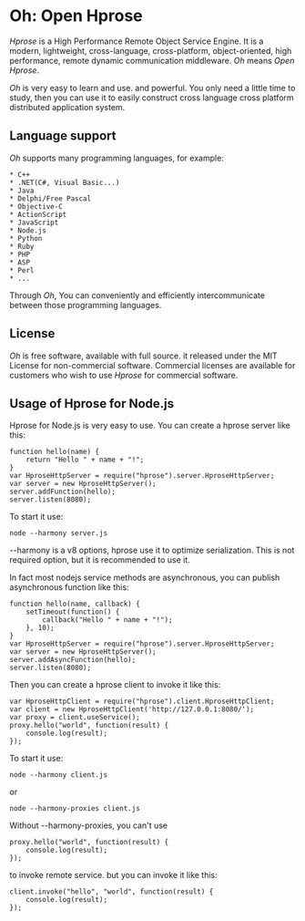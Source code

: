 Oh: Open Hprose
===============

*Hprose* is a High Performance Remote Object Service Engine. It is a modern,
lightweight, cross-language, cross-platform, object-oriented, high performance,
remote dynamic communication middleware. *Oh* means *Open Hprose*.

*Oh* is very easy to learn and use. and powerful. You only need a little time to
study, then you can use it to easily construct cross language cross platform
distributed application system.

Language support
----------------

*Oh* supports many programming languages, for example:

    * C++
    * .NET(C#, Visual Basic...)
    * Java
    * Delphi/Free Pascal
    * Objective-C
    * ActionScript
    * JavaScript
    * Node.js
    * Python
    * Ruby
    * PHP
    * ASP
    * Perl
    * ...

Through *Oh*, You can conveniently and efficiently intercommunicate between those
programming languages.

License
-------

*Oh* is free software, available with full source. it released under the MIT
License for non-commercial software. Commercial licenses are available for 
customers who wish to use *Hprose* for commercial software.

Usage of Hprose for Node.js
---------------------------

Hprose for Node.js is very easy to use. You can create a hprose server like this:

    function hello(name) {
        return "Hello " + name + "!";
    }
    var HproseHttpServer = require("hprose").server.HproseHttpServer;
    var server = new HproseHttpServer();
    server.addFunction(hello);
    server.listen(8080);

To start it use:

    node --harmony server.js

--harmony is a v8 options, hprose use it to optimize serialization.
This is not required option, but it is recommended to use it.

In fact most nodejs service methods are asynchronous, you can publish asynchronous
function like this:

    function hello(name, callback) {
        setTimeout(function() {
            callback("Hello " + name + "!");
        }, 10);
    }
    var HproseHttpServer = require("hprose").server.HproseHttpServer;
    var server = new HproseHttpServer();
    server.addAsyncFunction(hello);
    server.listen(8080);

Then you can create a hprose client to invoke it like this:

    var HproseHttpClient = require("hprose").client.HproseHttpClient;
    var client = new HproseHttpClient('http://127.0.0.1:8080/');
    var proxy = client.useService();
    proxy.hello("world", function(result) {
        console.log(result);
    });

To start it use:

    node --harmony client.js
    
or

    node --harmony-proxies client.js

Without --harmony-proxies, you can't use

    proxy.hello("world", function(result) {
        console.log(result);
    });

to invoke remote service. but you can invoke it like this:

    client.invoke("hello", "world", function(result) {
        console.log(result);
    });
